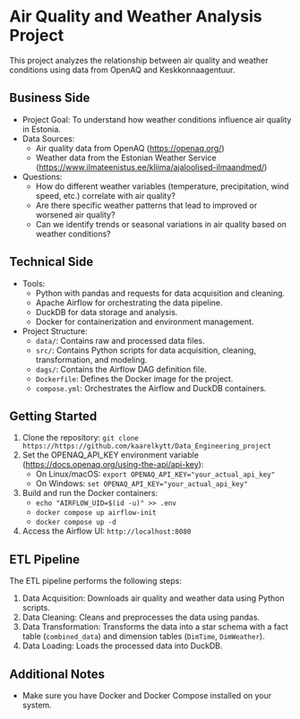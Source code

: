 # Air Quality and Weather Analysis Project

This project analyzes the relationship between air quality and weather conditions using data from OpenAQ and Keskkonnaagentuur.

## Business Side

*   Project Goal: To understand how weather conditions influence air quality in Estonia.
*   Data Sources:
    *   Air quality data from OpenAQ (https://openaq.org/)
    *   Weather data from the Estonian Weather Service (https://www.ilmateenistus.ee/kliima/ajaloolised-ilmaandmed/)
*   Questions:
    *   How do different weather variables (temperature, precipitation, wind speed, etc.) correlate with air quality?
    *   Are there specific weather patterns that lead to improved or worsened air quality?
    *   Can we identify trends or seasonal variations in air quality based on weather conditions?

## Technical Side

*   Tools:
    *   Python with pandas and requests for data acquisition and cleaning.
    *   Apache Airflow for orchestrating the data pipeline.
    *   DuckDB for data storage and analysis.
    *   Docker for containerization and environment management.
*   Project Structure:
    *   `data/`: Contains raw and processed data files.
    *   `src/`: Contains Python scripts for data acquisition, cleaning, transformation, and modeling.
    *   `dags/`: Contains the Airflow DAG definition file.
    *   `Dockerfile`: Defines the Docker image for the project.
    *   `compose.yml`: Orchestrates the Airflow and DuckDB containers.

## Getting Started

1.  Clone the repository: `git clone https://https://github.com/kaarelkytt/Data_Engineering_project`
2.  Set the OPENAQ_API_KEY environment variable (https://docs.openaq.org/using-the-api/api-key):
    *   On Linux/macOS: `export OPENAQ_API_KEY="your_actual_api_key"`
    *   On Windows: `set OPENAQ_API_KEY="your_actual_api_key"`
3.  Build and run the Docker containers: 
    *   `echo "AIRFLOW_UID=$(id -u)" >> .env` 
    *   `docker compose up airflow-init`
    *   `docker compose up -d`
4.  Access the Airflow UI: `http://localhost:8080`

## ETL Pipeline

The ETL pipeline performs the following steps:

1.  Data Acquisition: Downloads air quality and weather data using Python scripts.
2.  Data Cleaning: Cleans and preprocesses the data using pandas.
3.  Data Transformation: Transforms the data into a star schema with a fact table (`combined_data`) and dimension tables (`DimTime`, `DimWeather`).
4.  Data Loading: Loads the processed data into DuckDB.

## Additional Notes

*   Make sure you have Docker and Docker Compose installed on your system.
